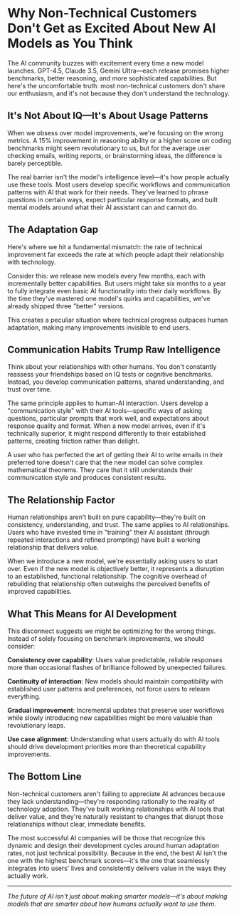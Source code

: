 # Why Non-Technical Customers Don't Get as Excited About New AI Models as You Think

The AI community buzzes with excitement every time a new model launches. GPT-4.5, Claude 3.5, Gemini Ultra—each release promises higher benchmarks, better reasoning, and more sophisticated capabilities. But here's the uncomfortable truth: most non-technical customers don't share our enthusiasm, and it's not because they don't understand the technology.

## It's Not About IQ—It's About Usage Patterns

When we obsess over model improvements, we're focusing on the wrong metrics. A 15% improvement in reasoning ability or a higher score on coding benchmarks might seem revolutionary to us, but for the average user checking emails, writing reports, or brainstorming ideas, the difference is barely perceptible.

The real barrier isn't the model's intelligence level—it's how people actually use these tools. Most users develop specific workflows and communication patterns with AI that work for their needs. They've learned to phrase questions in certain ways, expect particular response formats, and built mental models around what their AI assistant can and cannot do.

## The Adaptation Gap

Here's where we hit a fundamental mismatch: the rate of technical improvement far exceeds the rate at which people adapt their relationship with technology. 

Consider this: we release new models every few months, each with incrementally better capabilities. But users might take six months to a year to fully integrate even basic AI functionality into their daily workflows. By the time they've mastered one model's quirks and capabilities, we've already shipped three "better" versions.

This creates a peculiar situation where technical progress outpaces human adaptation, making many improvements invisible to end users.

## Communication Habits Trump Raw Intelligence

Think about your relationships with other humans. You don't constantly reassess your friendships based on IQ tests or cognitive benchmarks. Instead, you develop communication patterns, shared understanding, and trust over time.

The same principle applies to human-AI interaction. Users develop a "communication style" with their AI tools—specific ways of asking questions, particular prompts that work well, and expectations about response quality and format. When a new model arrives, even if it's technically superior, it might respond differently to their established patterns, creating friction rather than delight.

A user who has perfected the art of getting their AI to write emails in their preferred tone doesn't care that the new model can solve complex mathematical theorems. They care that it still understands their communication style and produces consistent results.

## The Relationship Factor

Human relationships aren't built on pure capability—they're built on consistency, understanding, and trust. The same applies to AI relationships. Users who have invested time in "training" their AI assistant (through repeated interactions and refined prompting) have built a working relationship that delivers value.

When we introduce a new model, we're essentially asking users to start over. Even if the new model is objectively better, it represents a disruption to an established, functional relationship. The cognitive overhead of rebuilding that relationship often outweighs the perceived benefits of improved capabilities.

## What This Means for AI Development

This disconnect suggests we might be optimizing for the wrong things. Instead of solely focusing on benchmark improvements, we should consider:

**Consistency over capability**: Users value predictable, reliable responses more than occasional flashes of brilliance followed by unexpected failures.

**Continuity of interaction**: New models should maintain compatibility with established user patterns and preferences, not force users to relearn everything.

**Gradual improvement**: Incremental updates that preserve user workflows while slowly introducing new capabilities might be more valuable than revolutionary leaps.

**Use case alignment**: Understanding what users actually do with AI tools should drive development priorities more than theoretical capability improvements.

## The Bottom Line

Non-technical customers aren't failing to appreciate AI advances because they lack understanding—they're responding rationally to the reality of technology adoption. They've built working relationships with AI tools that deliver value, and they're naturally resistant to changes that disrupt those relationships without clear, immediate benefits.

The most successful AI companies will be those that recognize this dynamic and design their development cycles around human adaptation rates, not just technical possibility. Because in the end, the best AI isn't the one with the highest benchmark scores—it's the one that seamlessly integrates into users' lives and consistently delivers value in the ways they actually work.

---

*The future of AI isn't just about making smarter models—it's about making models that are smarter about how humans actually want to use them.*